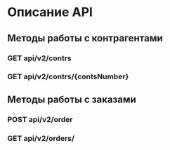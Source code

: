 #  Описание API 
## Методы работы с контрагентами
### GET api/v2/contrs
### GET api/v2/contrs/{contsNumber}
## Методы работы с заказами
### POST api/v2/order
### GET api/v2/orders/
